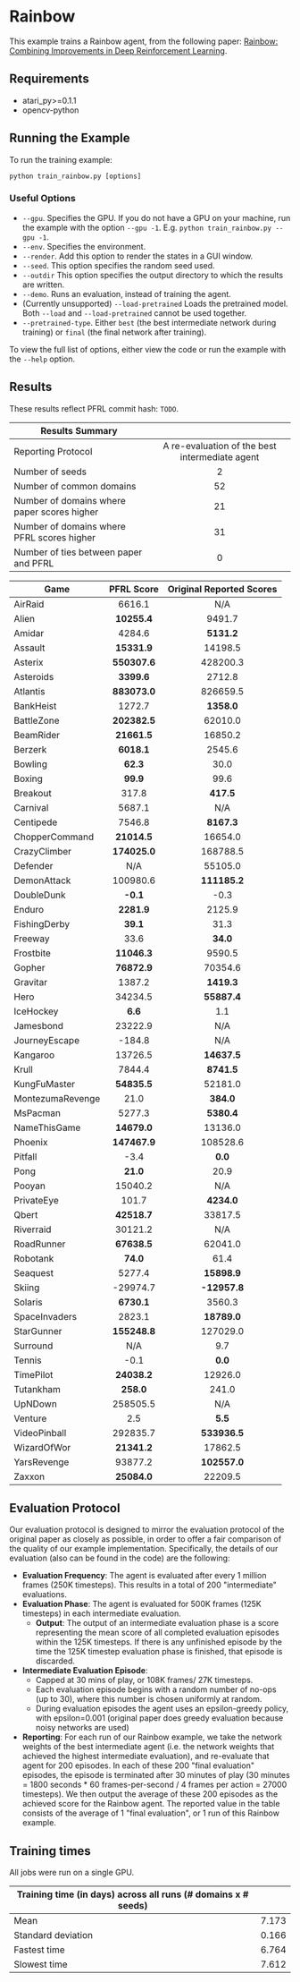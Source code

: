 # Rainbow
This example trains a Rainbow agent, from the following paper: [Rainbow: Combining Improvements in Deep Reinforcement Learning](https://arxiv.org/abs/1710.02298). 

## Requirements

- atari_py>=0.1.1
- opencv-python

## Running the Example

To run the training example:
```
python train_rainbow.py [options]
```

### Useful Options
- `--gpu`. Specifies the GPU. If you do not have a GPU on your machine, run the example with the option `--gpu -1`. E.g. `python train_rainbow.py --gpu -1`.
- `--env`. Specifies the environment. 
- `--render`. Add this option to render the states in a GUI window.
- `--seed`. This option specifies the random seed used.
- `--outdir` This option specifies the output directory to which the results are written.
- `--demo`. Runs an evaluation, instead of training the agent.
- (Currently unsupported) `--load-pretrained` Loads the pretrained model. Both `--load` and `--load-pretrained` cannot be used together.
- `--pretrained-type`. Either `best` (the best intermediate network during training) or `final` (the final network after training).

To view the full list of options, either view the code or run the example with the `--help` option.


## Results
These results reflect PFRL commit hash:  `TODO`.

| Results Summary ||
| ------------- |:-------------:|
| Reporting Protocol | A re-evaluation of the best intermediate agent |
| Number of seeds | 2 |
| Number of common domains | 52 |
| Number of domains where paper scores higher | 21 |
| Number of domains where PFRL scores higher | 31 |
| Number of ties between paper and PFRL | 0 | 


| Game        | PFRL Score           | Original Reported Scores |
| ------------- |:-------------:|:-------------:|
| AirRaid | 6616.1| N/A|
| Alien | **10255.4**| 9491.7|
| Amidar | 4284.6| **5131.2**|
| Assault | **15331.9**| 14198.5|
| Asterix | **550307.6**| 428200.3|
| Asteroids | **3399.6**| 2712.8|
| Atlantis | **883073.0**| 826659.5|
| BankHeist | 1272.7| **1358.0**|
| BattleZone | **202382.5**| 62010.0|
| BeamRider | **21661.5**| 16850.2|
| Berzerk | **6018.1**| 2545.6|
| Bowling | **62.3**| 30.0|
| Boxing | **99.9**| 99.6|
| Breakout | 317.8| **417.5**|
| Carnival | 5687.1| N/A|
| Centipede | 7546.8| **8167.3**|
| ChopperCommand | **21014.5**| 16654.0|
| CrazyClimber | **174025.0**| 168788.5|
| Defender | N/A| 55105.0|
| DemonAttack | 100980.6| **111185.2**|
| DoubleDunk | **-0.1**| -0.3|
| Enduro | **2281.9**| 2125.9|
| FishingDerby | **39.1**| 31.3|
| Freeway | 33.6| **34.0**|
| Frostbite | **11046.3**| 9590.5|
| Gopher | **76872.9**| 70354.6|
| Gravitar | 1387.2| **1419.3**|
| Hero | 34234.5| **55887.4**|
| IceHockey | **6.6**| 1.1|
| Jamesbond | 23222.9| N/A|
| JourneyEscape | -184.8| N/A|
| Kangaroo | 13726.5| **14637.5**|
| Krull | 7844.4| **8741.5**|
| KungFuMaster | **54835.5**| 52181.0|
| MontezumaRevenge | 21.0| **384.0**|
| MsPacman | 5277.3| **5380.4**|
| NameThisGame | **14679.0**| 13136.0|
| Phoenix | **147467.9**| 108528.6|
| Pitfall | -3.4| **0.0**|
| Pong | **21.0**| 20.9|
| Pooyan | 15040.2| N/A|
| PrivateEye | 101.7| **4234.0**|
| Qbert | **42518.7**| 33817.5|
| Riverraid | 30121.2| N/A|
| RoadRunner | **67638.5**| 62041.0|
| Robotank | **74.0**| 61.4|
| Seaquest | 5277.4| **15898.9**|
| Skiing | -29974.7| **-12957.8**|
| Solaris | **6730.1**| 3560.3|
| SpaceInvaders | 2823.1| **18789.0**|
| StarGunner | **155248.8**| 127029.0|
| Surround | N/A| 9.7|
| Tennis | -0.1| **0.0**|
| TimePilot | **24038.2**| 12926.0|
| Tutankham | **258.0**| 241.0|
| UpNDown | 258505.5| N/A|
| Venture | 2.5| **5.5**|
| VideoPinball | 292835.7| **533936.5**|
| WizardOfWor | **21341.2**| 17862.5|
| YarsRevenge | 93877.2| **102557.0**|
| Zaxxon | **25084.0**| 22209.5|



## Evaluation Protocol
Our evaluation protocol is designed to mirror the evaluation protocol of the original paper as closely as possible, in order to offer a fair comparison of the quality of our example implementation. Specifically, the details of our evaluation (also can be found in the code) are the following:

- **Evaluation Frequency**: The agent is evaluated after every 1 million frames (250K timesteps). This results in a total of 200 "intermediate" evaluations.
- **Evaluation Phase**: The agent is evaluated for 500K frames (125K timesteps) in each intermediate evaluation. 
	- **Output**: The output of an intermediate evaluation phase is a score representing the mean score of all completed evaluation episodes within the 125K timesteps. If there is any unfinished episode by the time the 125K timestep evaluation phase is finished, that episode is discarded.
- **Intermediate Evaluation Episode**: 
	- Capped at 30 mins of play, or 108K frames/ 27K timesteps.
	- Each evaluation episode begins with a random number of no-ops (up to 30), where this number is chosen uniformly at random.
	- During evaluation episodes the agent uses an epsilon-greedy policy, with epsilon=0.001 (original paper does greedy evaluation because noisy networks are used)
- **Reporting**: For each run of our Rainbow example, we take the network weights of the best intermediate agent (i.e. the network weights that achieved the highest intermediate evaluation), and re-evaluate that agent for 200 episodes. In each of these 200 "final evaluation" episodes, the episode is terminated after 30 minutes of play (30 minutes = 1800 seconds * 60 frames-per-second / 4 frames per action = 27000 timesteps). We then output the average of these 200 episodes as the achieved score for the Rainbow agent. The reported value in the table consists of the average of 1 "final evaluation", or 1 run of this Rainbow example.


## Training times
All jobs were run on a single GPU.

| Training time (in days) across all runs (# domains x # seeds) | |
| ------------- |:-------------:|
| Mean        |  7.173 |
| Standard deviation | 0.166|
| Fastest time | 6.764|
| Slowest time | 7.612|



